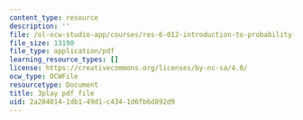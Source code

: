 ```yaml
---
content_type: resource
description: ''
file: /ol-ocw-studio-app/courses/res-6-012-introduction-to-probability-spring-2018/2a2840141db149d1c4341d6fb6d892d9_nYe4OZVCnIs.pdf
file_size: 13190
file_type: application/pdf
learning_resource_types: []
license: https://creativecommons.org/licenses/by-nc-sa/4.0/
ocw_type: OCWFile
resourcetype: Document
title: 3play pdf file
uid: 2a284014-1db1-49d1-c434-1d6fb6d892d9
---
```

